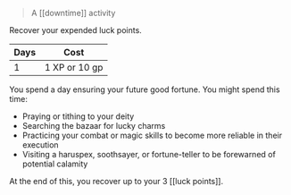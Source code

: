 > A [[downtime]] activity

Recover your expended luck points.

| Days | Cost          |
| ---- | ------------- |
| 1    | 1 XP or 10 gp |

You spend a day ensuring your future good fortune.  You might spend this time: 

* Praying or tithing to your deity
* Searching the bazaar for lucky charms
* Practicing your combat or magic skills to become more reliable in their execution
* Visiting a haruspex, soothsayer, or fortune-teller to be forewarned of potential calamity

At the end of this, you recover up to your 3 [[luck points]].
